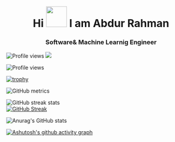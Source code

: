 
<h1 align="center"> Hi <img src="https://c.tenor.com/yWSRmymbuBkAAAAM/waving-hi.gif width="55px" height="55px" "> I am Abdur Rahman</h1> 

<h3 align="center"> Software& Machine Learnig Engineer </h3> 

![Profile views](https://gpvc.arturio.dev/Abdurrahmans)  ![](https://visitor-badge.glitch.me/badge?page_id=Abdurrahmans.Abdurrahmans)  

![Profile views](https://gpvc.arturio.dev/Abdurrahmans)  


[![trophy](https://github-profile-trophy.vercel.app/?username=Abdurrahmans)](https://github.com/ryo-ma/github-profile-trophy)

![GitHub metrics](https://metrics.lecoq.io/Abdurrahmans)  

![GitHub streak stats](https://github-readme-streak-stats.herokuapp.com/?user=Abdurrahmans)  
[![GitHub Streak](https://streak-stats.demolab.com?user=Abdurrahmans&theme=tokyonight&border_radius=10)](https://git.io/streak-stats)

![Anurag's GitHub stats](https://github-readme-stats.vercel.app/api?username=Abdurrahmans&theme=dark&show_icons=true)

[![Ashutosh's github activity graph](https://activity-graph.herokuapp.com/graph?username=Abdurrahmans&theme=react-dark)](https://github.com/ashutosh00710/github-readme-activity-graph)



